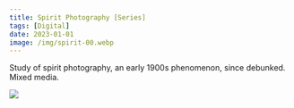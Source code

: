 ```yaml
---
title: Spirit Photography [Series]
tags: [Digital]
date: 2023-01-01
image: /img/spirit-00.webp
---
```

Study of spirit photography, an early 1900s phenomenon, since debunked. Mixed media.

![](/img/spirit-01.webp)